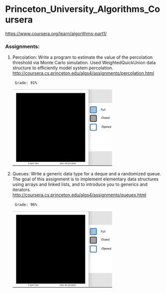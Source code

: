 # Princeton_University_Algorithms_Coursera

https://www.coursera.org/learn/algorithms-part1/

### Assignments:

1. Percolation: Write a program to estimate the value of the percolation threshold via Monte Carlo simulation. Used WeightedQuickUnion data structure to efficiently model system percolation.
http://coursera.cs.princeton.edu/algs4/assignments/percolation.html

        Grade: 91%
  
      ![alt tag](https://raw.githubusercontent.com/3XclusiVe/Princeton_University_Algorithms_Coursera/master/src/Doc/_1_Percolation.gif)
      
      
2. Queues: Write a generic data type for a deque and a randomized queue. The goal of this assignment is to implement elementary data structures using arrays and linked lists, and to introduce you to generics and iterators.
http://coursera.cs.princeton.edu/algs4/assignments/queues.html

        Grade: 96%
  
      ![alt tag](https://raw.githubusercontent.com/3XclusiVe/Princeton_University_Algorithms_Coursera/master/src/Doc/_1_Percolation.gif)

